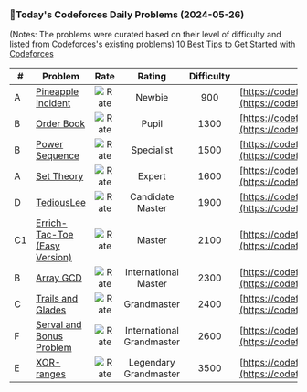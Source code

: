 ### 🌟Today's Codeforces Daily Problems (2024-05-26)
(Notes: The problems were curated based on their level of difficulty and listed from Codeforces's existing problems)
[10 Best Tips to Get Started with Codeforces](https://github.com/ika9810/Codeforces-Daily-Problems/blob/main/10%20Best%20Tips%20to%20Get%20Started%20with%20Codeforces.md)

| # | Problem | Rate| Rating | Difficulty | Contest |
|---| ----- | :--------: | :----------: | :----------: | ---------- |
|A|[Pineapple Incident](https://codeforces.com/contest/697/problem/A)|![Rate](https://img.shields.io/badge/Newbie-900-lightgrey)|Newbie|900|[https://codeforces.com/contest/697](https://codeforces.com/contest/697)|
|B|[Order Book](https://codeforces.com/contest/572/problem/B)|![Rate](https://img.shields.io/badge/Pupil-1300-brightgreen)|Pupil|1300|[https://codeforces.com/contest/572](https://codeforces.com/contest/572)|
|B|[Power Sequence](https://codeforces.com/contest/1397/problem/B)|![Rate](https://img.shields.io/badge/Specialist-1500-9cf)|Specialist|1500|[https://codeforces.com/contest/1397](https://codeforces.com/contest/1397)|
|A|[Set Theory](https://codeforces.com/contest/856/problem/A)|![Rate](https://img.shields.io/badge/Expert-1600-blue)|Expert|1600|[https://codeforces.com/contest/856](https://codeforces.com/contest/856)|
|D|[TediousLee](https://codeforces.com/contest/1369/problem/D)|![Rate](https://img.shields.io/badge/Candidate%20Master-1900-blueviolet)|Candidate Master|1900|[https://codeforces.com/contest/1369](https://codeforces.com/contest/1369)|
|C1|[Errich-Tac-Toe (Easy Version)](https://codeforces.com/contest/1450/problem/C1)|![Rate](https://img.shields.io/badge/Master-2100-orange)|Master|2100|[https://codeforces.com/contest/1450](https://codeforces.com/contest/1450)|
|B|[Array GCD](https://codeforces.com/contest/623/problem/B)|![Rate](https://img.shields.io/badge/International%20Master-2300-orange)|International Master|2300|[https://codeforces.com/contest/623](https://codeforces.com/contest/623)|
|C|[Trails and Glades](https://codeforces.com/contest/209/problem/C)|![Rate](https://img.shields.io/badge/Grandmaster-2400-red)|Grandmaster|2400|[https://codeforces.com/contest/209](https://codeforces.com/contest/209)|
|F|[Serval and Bonus Problem](https://codeforces.com/contest/1153/problem/F)|![Rate](https://img.shields.io/badge/International%20Grandmaster-2600-red)|International Grandmaster|2600|[https://codeforces.com/contest/1153](https://codeforces.com/contest/1153)|
|E|[XOR-ranges](https://codeforces.com/contest/1456/problem/E)|![Rate](https://img.shields.io/badge/Legendary%20Grandmaster-3500-red)|Legendary Grandmaster|3500|[https://codeforces.com/contest/1456](https://codeforces.com/contest/1456)|
